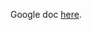 
Google doc [here](https://docs.google.com/spreadsheets/d/1rhkpqE1b_oc7E0RGWWQbjMtdU1E9gtj0qWK4iOaNK0g/edit?usp=sharing).
